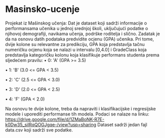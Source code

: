 # Masinsko-ucenje
Projekat iz Mašinskog učenja:
Dat je dataset koji sadrži informacije o performansama učenika u jednoj srednjoj školi, uključujući podatke o njihovoj demografiji, navikama učenja, podrške roditelja i slično. Zadatak je da na osnovu datih podataka predvidite ocjenu (GPA) učenika. Pri tome, dvije kolone su relevantne za predikciju, GPA koja predstavlja tačnu numeričku ocjenu koja se nalazi u intervalu [0,4.0] i GradeClass koja predstavlja kategoričku kolonu koja klasifikuje performans studenta prema sljedećem pravilu: 
• 0: 'A' (GPA >= 3.5)

• 1: 'B' (3.0 <= GPA < 3.5) 

• 2: 'C' (2.5 <= GPA < 3.0) 

• 3: 'D' (2.0 <= GPA < 2.5) 

• 4: 'F' (GPA < 2.0) 

Na osnovu te dvije kolone, treba da napraviti i klasifikacijske i regresijske modele i uporediti performanse tih modela. Podaci se nalaze na linku: https://drive.google.com/file/d/1ZMaBoNK-R7E-k0Dw35_silRqQOGJgqe-/view?usp=sharing 
Dataset sadrži jedan fajl data.csv koji sadrži sve podatke.
